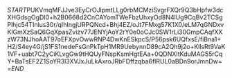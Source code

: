 $START$PUKVmqMFJJve3EyCrOJlpmtLLg0rbMCMziSvgrFXQr9Q3bHpfw3dcXHGdsgOgDI0+h2B0668d2CnCAYomTWeFbzUhxyOd8N4lUg9CqBv2TCSgPlhjc54TInlus30r/qIhIngjURPQNcd+Bhj4EZ/oJt7FMxg57K1X0/eLM7qGNDxvKlGmXzSaQ6GqXpasZvizv77JENYjAoY2rY0e0oCJc0SW1rLi30GmpCAqfXXzW73NJhoAAT97oEFXpvOwwRNP4DwKnESkpcS/P56psk6UQfxsE/fiBna1+H2/S4ey4G/jS1FS1nedeFsGnPkTpH1MR9UebynnD89cA2Qh9j2o+KllsRt9VaK1VF+uabt7C2yCiKLvgGw9tHQUyFNspKsmHgtEAa+0QDNXItKduMAG55rCqY+BaTsEF2Z1SoYR3l3XVJxJuLkAxroJRbFDffzqba6flRUL0aBDn9orJmnDw==$END$